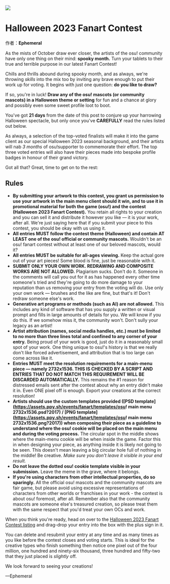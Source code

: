 <img src="https://i.ppy.sh/6c864552a2ddfa288315bec9f7a914af144df31a/68747470733a2f2f6173736574732e7070792e73682f636f6e74657374732f3138362f6865616465722e6a7067">

# Halloween 2023 Fanart Contest

作者：**Ephemeral**

As the mists of October draw ever closer, the artists of the osu! community have only one thing on their mind: **spooky month.** Turn your tablets to their true and terrible purpose in our latest Fanart Contest!

Chills and thrills abound during spooky month, and as always, we're throwing *skills* into the mix too by inviting any brave enough to put their work up for voting. It begins with just one question: **do you like to draw?**

If so, you're in luck! **Draw any of the osu! mascots (or community mascots) in a Halloween theme or setting** for fun and a chance at glory and possibly even some sweet profile loot to boot.

You've got **21 days** from the date of this post to conjure up your harrowing Halloween spectacle, but only once you've **CAREFULLY** read the rules listed out below.

As always, a selection of the top-voted finalists will make it into the game client as our special Halloween 2023 seasonal background, and their artists will nab *3 months* of osu!supporter to commemorate their effort. The top three voted entries will also have their pieces made into bespoke profile badges in honour of their grand victory.

Got all that? Great, time to get on to the rest:

## Rules

- **By submitting your artwork to this contest, you grant us permission to use your artwork in the main menu client should it win, and to use it in promotional material for both the game (osu!) and the contest (Halloween 2023 Fanart Contest).** You retain all rights to your creation and you can sell it and distribute it however you like — it is your work, after all. We're just saying here that if you submit your piece to this contest, you should be okay with us using it.
- **All entries MUST follow the contest theme (Halloween) and contain AT LEAST one of the osu! official or community mascots.** Wouldn't be an osu! fanart contest without at least one of our beloved mascots, would it?
- **All entries MUST be suitable for all-ages viewing.** Keep the actual gore out of your art pieces! Some blood is fine, just be reasonable with it.
- **SUBMIT ONLY YOUR OWN WORK. REDRAWING AND COMPOSITE WORKS ARE NOT ALLOWED.** Plagiarism sucks. Don't do it. Someone in the comments will call you out for it as has happened every other time someone's tried and they're going to do more damage to your reputation than us removing your entry from the voting will do. Use only your own work — brushes and the like are fine, but that's it! Don't redraw someone else's work.
- **Generative art programs or methods (such as AI) are not allowed.** This includes any kind of software that has you supply a written or visual prompt and fills in large amounts of details for you. We will know if you do this. If we somehow miss it, the community won't. Don't sully your legacy as an artist!
- **Artist attribution (names, social media handles, etc.) must be limited to no more than three lines total and confined to any corner of your entry.** Being proud of your work is good, just do it in a reasonably small spot of your work. One thing unique to osu!'s history is that we really don't like forced advertisement, and attribution that is too large can come across like it.
- **Entries MUST meet the resolution requirements for a main-menu piece — namely 2732x1536. THIS IS CHECKED BY A SCRIPT AND ENTRIES THAT DO NOT MATCH THIS REQUIREMENT WILL BE DISCARDED AUTOMATICALLY.** This remains the #1 reason for distressed emails sent after the contest about why an entry didn't make it in. Even ONE pixel off is enough. Export your creations at the correct resolution!
- **Artists should use the custom templates provided ([PSD template](https://assets.ppy.sh/events/fanart/templates/osu! main menu 2732x1536.psd?2017) / [PNG template](https://assets.ppy.sh/events/fanart/templates/osu! main menu 2732x1536.png?2017)) when composing their piece as a guideline to understand where the osu! cookie will be placed on the main menu and during the voting process.** The circular spot in the middle shows where the main-menu cookie will be when inside the game. Factor this in when designing your piece, as anything inside it is likely not going to be seen. This doesn't mean leaving a big circular hole full of nothing in the middle! Be creative. *Make sure you don't leave it visible in your end result.*
- **Do not leave the dotted osu! cookie template visible in your submission.** Leave the meme in the grave, where it belongs.
- **If you're using characters from other intellectual properties, do so sparingly.** All the official osu! mascots and the community mascots are fair game, but please avoid using excessive representations of characters from other worlds or franchises in your work - the contest is about osu! foremost, after all. Remember also that the community mascots are someone else's treasured creation, so please treat them with the same respect that you'd treat your own OCs and work.

When you think you're ready, head on over to the [Halloween 2023 Fanart Contest listing](https://osu.ppy.sh/community/contests/186) and drag-drop your entry into the box with the plus sign in it.

You can delete and resubmit your entry at any time and as many times as you like before the contest closes and voting starts. This is ideal for the creative types who finish something then notice one pixel out of the four million, one hundred and ninety-six thousand, three hundred and fifty-two that they just placed is *slightly* off.

We look forward to seeing your creations!

—Ephemeral